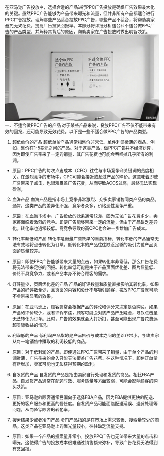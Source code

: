在亚马逊广告投放中，选择合适的产品进行PPC广告投放是确保广告效果最大化的关键。虽然PPC广告能够为产品带来曝光和流量，但并非所有产品都适合进行PPC广告投放。理解哪些产品适合投放PPC广告，哪些产品不适合，将帮助卖家避免无效花费，提高广告投资回报率。本部分将详细分析适合和不适合做PPC广告的产品类型，并解释其背后的原因，帮助卖家在广告投放时做出明智决策。
![img.png](img.png)
一、不适合做PPC广告的产品
对于某些产品来说，投放PPC广告不仅不能带来有效的回报，还可能导致无效花费。以下是一些不适合做PPC广告的产品类型。
1. 超低单价的产品
超低单价产品通常指售价非常低、单件利润微薄的商品。例如，售价在1-5美元之间的产品。对于这类产品，做PPC广告并不经济划算，因为即使广告带来了一定的销量，其广告花费也可能会吞噬掉几乎所有的利润。
- 原因：PPC广告的每次点击成本（CPC）往往与市场竞争和关键词的热度相关。在激烈竞争的市场中，CPC可能会接近或超过产品的单价。这意味着即使广告带来了点击，也很难覆盖广告花费，从而导致ACOS过高，最终无法实现盈利。
2. 血海产品
血海产品是指市场上竞争非常激烈、众多卖家销售同类产品的商品。通常，这类产品的差异化不强，竞争者众多，价格恶性竞争严重。
- 原因：在血海市场中，广告投放的效果通常较差，因为无论广告花费多少，卖家都面临着激烈的竞争。即便广告能够带来一定的流量，但由于产品缺乏差异化，转化率也通常较低。高竞争导致的高CPC也会进一步增加广告成本。
3. 转化率超低的产品
转化率是衡量广告效果的重要指标，转化率低的产品通常无法有效地将点击转化为订单。低转化率的产品往往缺乏足够的吸引力或产品页面的质量较差。
- 原因：即使PPC广告能够带来大量的点击，如果转化率非常低，那么广告花费将无法带来足够的回报。转化率低可能是由于产品页面优化差、图片质量低、价格不具竞争力，或者产品本身不符合顾客的需求。
4. 好评量少，页面优化差的产品
产品的好评数量和质量直接影响其转化率。如果产品的好评数量少，且页面的内容和设计不够吸引顾客，投放PPC广告就可能不会带来显著的效果。
- 原因：在亚马逊上，顾客通常会根据产品的评论和评分来决定是否购买。如果产品的评价较少，或者评价不佳，顾客可能会对该产品产生疑虑，导致点击量无法转化为订单。此时，广告的效果就会大打折扣，甚至可能出现广告花费远超实际收益的情况。
5. 利润低的产品
低利润产品指的是产品售价与成本之间的差距非常小，导致卖家从每一笔销售中赚取的利润较低的商品。
- 原因：对于低利润的产品，即便通过PPC广告带来了销量，由于单个产品的利润微薄，广告带来的收入可能无法覆盖广告花费。在这种情况下，即使订单量有所增加，卖家可能也无法获得预期的盈利。
6. 自发货的产品
自发货的产品是指由卖家自行处理和发货的商品。相比FBA产品，自发货产品通常在配送时效、服务质量等方面较弱，可能会影响顾客的购买决策。
- 原因：亚马逊的顾客通常更偏向于选择FBA产品，因为FBA提供更快的配送、更好的客户服务和更高的信任度。自发货产品可能面临配送延误、退货处理等问题，从而降低顾客的转化率。
7. 搜索结果少或者冷门产品
冷门产品指的是在市场上需求较低、搜索量较少的商品。这类产品在亚马逊上的曝光量较小，往往缺乏流量支持。
- 原因：如果一个产品的搜索量非常小，投放PPC广告也无法带来大量的点击和曝光。这使得广告的投放成本很难通过销售额来弥补，导致广告花费无法得到有效回报。